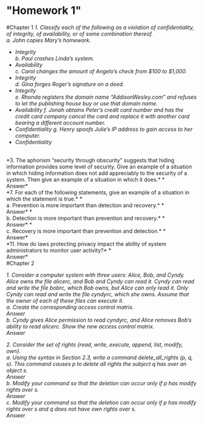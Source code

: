 "Homework 1"
=============
#Chapter 1
*1. Classify each of the following as a violation of confidentiality, of integrity, of availability, or of some combination thereof.*  
*a. John copies Mary’s homework.*  
*  *Integrity*  
*b. Paul crashes Linda’s system.*  
*  *Availability*  
*c. Carol changes the amount of Angelo’s check from $100 to $1,000.*  
*  *Integrity*  
*d. Gina forges Roger’s signature on a deed.*  
*  *Integrity*  
*e. Rhonda registers the domain name “AddisonWesley.com” and refuses to let the publishing house buy or use that domain name.*  
*  *Availability*
*f. Jonah obtains Peter’s credit card number and has the credit card company cancel the card and replace it with another card bearing a different account number.*  
*  *Confidentiality*
*g. Henry spoofs Julie’s IP address to gain access to her computer.*  
* *Confidentiality*  
<br />
*3. The aphorism “security through obscurity” suggests that hiding information provides some level of security. Give an example of a situation in which hiding information does not add appreciably to the security of a system. Then give an example of a situation in which it does.*
*<br />Answer*
<br />
*7. For each of the following statements, give an example of a situation in which the statement is true.*
*<br />a. Prevention is more important than detection and recovery.*
*<br />Answer*
*<br />b. Detection is more important than prevention and recovery.*
*<br />Answer*
*<br />c. Recovery is more important than prevention and detection.*
*<br />Answer*
<br />
*11. How do laws protecting privacy impact the ability of system administrators to monitor user activity?*
*<br />Answer*
<br />
#Chapter 2

*1. Consider a computer system with three users: Alice, Bob, and Cyndy. Alice owns the file alicerc, and Bob and Cyndy can read it. Cyndy can read and write the file bobrc, which Bob owns, but Alice can only read it. Only Cyndy can read and write the file cyndyrc, which she owns. Assume that the owner of each of these files can execute it.*
*<br />a. Create the corresponding access control matrix.*
*<br />Answer*
*<br />b. Cyndy gives Alice permission to read cyndyrc, and Alice removes Bob’s ability to read alicerc. Show the new access control matrix.*
*<br />Answer*

*2. Consider the set of rights {read, write, execute, append, list, modify, own}.*
*<br />a. Using the syntax in Section 2.3, write a command delete_all_rights (p, q, s). This command causes p to delete all rights the subject q has over an object s.*
*<br />Answer*
*<br />b. Modify your command so that the deletion can occur only if p has modify rights over s.*
*<br />Answer*
*<br />c. Modify your command so that the deletion can occur only if p has modify rights over s and q does not have own rights over s.*
*<br />Answer*
